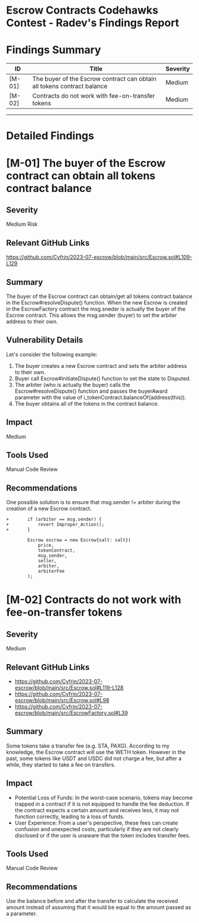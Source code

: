 # Escrow Contracts Codehawks Contest - Radev's Findings Report

# Findings Summary

| ID     | Title                                                                   | Severity |
| ------ | ----------------------------------------------------------------------- | -------- |
| [M-01] | The buyer of the Escrow contract can obtain all tokens contract balance | Medium   |
| [M-02] | Contracts do not work with fee-on-transfer tokens                       | Medium   |

---

# **Detailed Findings**

# [M-01] The buyer of the Escrow contract can obtain all tokens contract balance

## Severity

Medium Risk

## Relevant GitHub Links

https://github.com/Cyfrin/2023-07-escrow/blob/main/src/Escrow.sol#L109-L129

## Summary

The buyer of the Escrow contract can obtain/get all tokens contract balance in the Escrow#resolveDispute() function. When the new Escrow is created in the EscrowFactory contract the msg.sneder is actually the buyer of the Escrow contract. This allows the msg.sender (buyer) to set the arbiter address to their own.

## Vulnerability Details

Let's consider the following example:

1. The buyer creates a new Escrow contract and sets the arbiter address to their own.
2. Buyer call Escrow#initiateDispute() function to set the state to Disputed.
3. The arbiter (who is actually the buyer) calls the Escrow#resolveDispute() function and passes the buyerAward parameter with the value of i_tokenContract.balanceOf(address(this)).
4. The buyer obtains all of the tokens in the contract balance.

## Impact

Medium

## Tools Used

Manual Code Review

## Recommendations

One possible solution is to ensure that msg.sender != arbiter during the creation of a new Escrow contract.

```solidity
+       if (arbiter == msg.sender) {
+           revert Improper_Action();
+       }

        Escrow escrow = new Escrow{salt: salt}(
            price,
            tokenContract,
            msg.sender,
            seller,
            arbiter,
            arbiterFee
        );
```

# [M-02] Contracts do not work with fee-on-transfer tokens

## Severity

Medium

## Relevant GitHub Links

- https://github.com/Cyfrin/2023-07-escrow/blob/main/src/Escrow.sol#L119-L128
- https://github.com/Cyfrin/2023-07-escrow/blob/main/src/Escrow.sol#L98
- https://github.com/Cyfrin/2023-07-escrow/blob/main/src/EscrowFactory.sol#L39

## Summary

Some tokens take a transfer fee (e.g. STA, PAXG). According to my knowledge, the Escrow contract will use the WETH token. However in the past, some tokens like USDT and USDC did not charge a fee, but after a while, they started to take a fee on transfers.

## Impact

- Potential Loss of Funds: In the worst-case scenario, tokens may become trapped in a contract if it is not equipped to handle the fee deduction. If the contract expects a certain amount and receives less, it may not function correctly, leading to a loss of funds.
- User Experience: From a user's perspective, these fees can create confusion and unexpected costs, particularly if they are not clearly disclosed or if the user is unaware that the token includes transfer fees.

## Tools Used

Manual Code Review

## Recommendations

Use the balance before and after the transfer to calculate the received amount instead of assuming that it would be equal to the amount passed as a parameter.